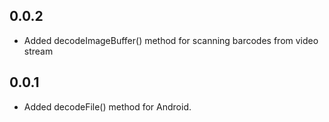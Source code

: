 ## 0.0.2
* Added decodeImageBuffer() method for scanning barcodes from video stream

## 0.0.1

* Added decodeFile() method for Android.

